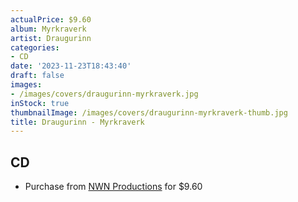 ```yaml
---
actualPrice: $9.60
album: Myrkraverk
artist: Draugurinn
categories:
- CD
date: '2023-11-23T18:43:40'
draft: false
images:
- /images/covers/draugurinn-myrkraverk.jpg
inStock: true
thumbnailImage: /images/covers/draugurinn-myrkraverk-thumb.jpg
title: Draugurinn - Myrkraverk
---
```


## CD
* Purchase from [NWN Productions](http://shop.nwnprod.com/index.php?route=product/product&path=93&product_id=6868&sort=pd.name&order=ASC) for $9.60
